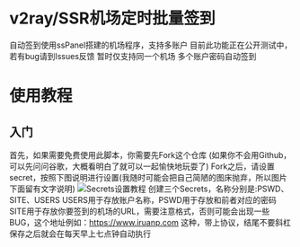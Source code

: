 # v2ray/SSR机场定时批量签到
自动签到使用ssPanel搭建的机场程序，支持多账户
目前此功能正在公开测试中，若有bug请到Issues反馈
暂时仅支持同一个机场 多个账户密码自动签到
# 使用教程
## 入门
首先，如果需要免费使用此脚本，你需要先Fork这个仓库
(如果你不会用Github，可以先问问谷歌，大概看明白了就可以一起愉快地玩耍了)
Fork之后，请设置secret，按照下图说明进行设置(我随时可能会把自己简陋的图床抛弃，所以图片下面留有文字说明)
![Secrets设置教程](http://files.iruanp.com/public/066ccb7ab71c11d420ff5ecfad59e609.png)
创建三个Secrets，名称分别是:PSWD、SITE、USERS
USERS用于存放账户名称，PSWD用于存放和前者对应的密码
SITE用于存放你要签到的机场的URL，需要注意格式，否则可能会出现一些BUG，这个地址例如：https://www.iruanp.com 这种，带上协议，结尾不要斜杠
保存之后就会在每天早上七点钟自动执行
